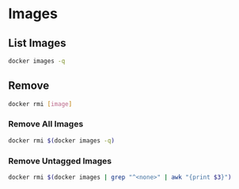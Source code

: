 # Images

## List Images

```sh
docker images -q
```

## Remove

```sh
docker rmi [image]
````

### Remove All Images

```sh
docker rmi $(docker images -q)
````

### Remove Untagged Images

```sh
docker rmi $(docker images | grep "^<none>" | awk "{print $3}")
```
